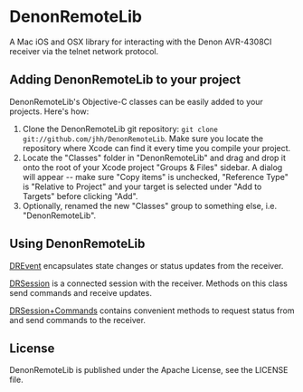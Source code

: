 # DenonRemoteLib

A Mac iOS and OSX library for interacting with the Denon AVR-4308CI receiver via the telnet network protocol.

## Adding DenonRemoteLib to your project

DenonRemoteLib's Objective-C classes can be easily added to your projects. Here's how:

1. Clone the DenonRemoteLib git repository: `git clone git://github.com/jhh/DenonRemoteLib`. Make sure you locate the repository where Xcode can find it every time you compile your project.
2. Locate the "Classes" folder in "DenonRemoteLib" and drag and drop it onto the root of your Xcode project "Groups & Files" sidebar.  A dialog will appear -- make sure "Copy items" is unchecked, "Reference Type" is "Relative to Project" and your target is selected under "Add to Targets" before clicking "Add".
3. Optionally, renamed the new "Classes" group to something else, i.e. "DenonRemoteLib".

## Using DenonRemoteLib

[DREvent](http://github.com/jhh/DenonRemoteLib/blob/master/Classes/DREvent.h "Classes/DREvent.h at master from jhh's DenonRemoteLib - GitHub") encapsulates state changes or status updates from the receiver.

[DRSession](http://github.com/jhh/DenonRemoteLib/blob/master/Classes/DRSession.h "Classes/DRSession.h at master from jhh's DenonRemoteLib - GitHub") is a connected session with the receiver. Methods on this class send commands and receive updates.

[DRSession+Commands](http://github.com/jhh/DenonRemoteLib/blob/master/Classes/DRSession%2BCommands.h "Classes/DRSession+Commands.h at master from jhh's DenonRemoteLib - GitHub") contains convenient methods to request status from and send commands to the receiver.

## License

DenonRemoteLib is published under the Apache License, see the LICENSE file.